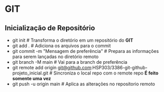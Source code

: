 # GIT

## Inicialização de Repositório

- git init # Transforma o diretório em um repositório do **GIT**
- git add . # Adiciona os arquivos para o commit
- git commit -m "Mensagem de preferência" # Prepara as informações para serem lançadas no diretório remoto
- git branch -M main # Vai para a branch de preferência
- git remote add origin git@github.com:HSP303/3386-git-github-projeto_inicial.git # Sincroniza o local repo com o remote repo **É feito somente uma vez**
- git push -u origin main # Aplica as alterações no reposítorio remoto

